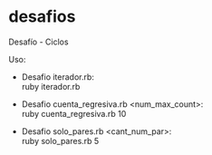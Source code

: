# desafios
Desafío - Ciclos

Uso:

- Desafio iterador.rb:<br>
  ruby iterador.rb

- Desafio cuenta_regresiva.rb <num_max_count>:<br>
  ruby cuenta_regresiva.rb 10

- Desafio solo_pares.rb <cant_num_par>:<br>
  ruby solo_pares.rb 5
